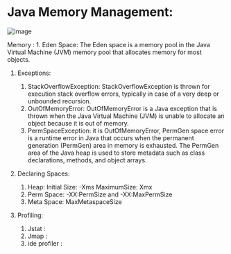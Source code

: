 # Java Memory Management:

![image](https://github.com/sidharthdas/JavaCoreTopic/assets/36167954/bd2a29b9-6c6d-4ec6-b71b-9d25e8acad58)

Memory :
    1. Eden Space: The Eden space is a memory pool in the Java Virtual Machine (JVM) memory pool that allocates memory for most objects. 

1. Exceptions:
    1. StackOverflowException: StackOverflowException is thrown for execution stack overflow errors, typically in case of a very deep or unbounded recursion.
    2. OutOfMemoryError: OutOfMemoryError is a Java exception that is thrown when the Java Virtual Machine (JVM) is unable to allocate an object because it is out of memory.
    3. PermSpaceException: it is OutOfMemoryError, PermGen space error is a runtime error in Java that occurs when the permanent generation (PermGen) area in memory is exhausted. The PermGen area of the Java heap is used to store metadata such as class declarations, methods, and object arrays.

2. Declaring Spaces:
   1. Heap: Initial Size: -Xms MaximumSize: Xmx
   2. Perm Space: -XX:PermSize and -XX:MaxPermSize
   3. Meta Space: MaxMetaspaceSize

3. Profiling:
   1. Jstat :
   2. Jmap :
   3. ide profiler :

   


